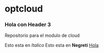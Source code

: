 # optcloud

### Hola con Header 3
Repositorio para el modulo de cloud

Esto esta en *Italico*
Esto esta en **Negreti**
[Hola](https://campus.proven.cat/my)
